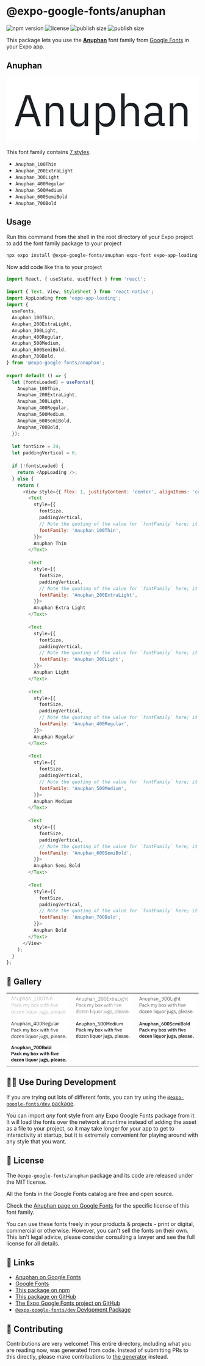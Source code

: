 # @expo-google-fonts/anuphan

![npm version](https://flat.badgen.net/npm/v/@expo-google-fonts/anuphan)
![license](https://flat.badgen.net/github/license/expo/google-fonts)
![publish size](https://flat.badgen.net/packagephobia/install/@expo-google-fonts/anuphan)
![publish size](https://flat.badgen.net/packagephobia/publish/@expo-google-fonts/anuphan)

This package lets you use the [**Anuphan**](https://fonts.google.com/specimen/Anuphan) font family from [Google Fonts](https://fonts.google.com/) in your Expo app.

## Anuphan

![Anuphan](./font-family.png)

This font family contains [7 styles](#-gallery).

- `Anuphan_100Thin`
- `Anuphan_200ExtraLight`
- `Anuphan_300Light`
- `Anuphan_400Regular`
- `Anuphan_500Medium`
- `Anuphan_600SemiBold`
- `Anuphan_700Bold`

## Usage

Run this command from the shell in the root directory of your Expo project to add the font family package to your project
```sh
npx expo install @expo-google-fonts/anuphan expo-font expo-app-loading
```

Now add code like this to your project
```js
import React, { useState, useEffect } from 'react';

import { Text, View, StyleSheet } from 'react-native';
import AppLoading from 'expo-app-loading';
import {
  useFonts,
  Anuphan_100Thin,
  Anuphan_200ExtraLight,
  Anuphan_300Light,
  Anuphan_400Regular,
  Anuphan_500Medium,
  Anuphan_600SemiBold,
  Anuphan_700Bold,
} from '@expo-google-fonts/anuphan';

export default () => {
  let [fontsLoaded] = useFonts({
    Anuphan_100Thin,
    Anuphan_200ExtraLight,
    Anuphan_300Light,
    Anuphan_400Regular,
    Anuphan_500Medium,
    Anuphan_600SemiBold,
    Anuphan_700Bold,
  });

  let fontSize = 24;
  let paddingVertical = 6;

  if (!fontsLoaded) {
    return <AppLoading />;
  } else {
    return (
      <View style={{ flex: 1, justifyContent: 'center', alignItems: 'center' }}>
        <Text
          style={{
            fontSize,
            paddingVertical,
            // Note the quoting of the value for `fontFamily` here; it expects a string!
            fontFamily: 'Anuphan_100Thin',
          }}>
          Anuphan Thin
        </Text>

        <Text
          style={{
            fontSize,
            paddingVertical,
            // Note the quoting of the value for `fontFamily` here; it expects a string!
            fontFamily: 'Anuphan_200ExtraLight',
          }}>
          Anuphan Extra Light
        </Text>

        <Text
          style={{
            fontSize,
            paddingVertical,
            // Note the quoting of the value for `fontFamily` here; it expects a string!
            fontFamily: 'Anuphan_300Light',
          }}>
          Anuphan Light
        </Text>

        <Text
          style={{
            fontSize,
            paddingVertical,
            // Note the quoting of the value for `fontFamily` here; it expects a string!
            fontFamily: 'Anuphan_400Regular',
          }}>
          Anuphan Regular
        </Text>

        <Text
          style={{
            fontSize,
            paddingVertical,
            // Note the quoting of the value for `fontFamily` here; it expects a string!
            fontFamily: 'Anuphan_500Medium',
          }}>
          Anuphan Medium
        </Text>

        <Text
          style={{
            fontSize,
            paddingVertical,
            // Note the quoting of the value for `fontFamily` here; it expects a string!
            fontFamily: 'Anuphan_600SemiBold',
          }}>
          Anuphan Semi Bold
        </Text>

        <Text
          style={{
            fontSize,
            paddingVertical,
            // Note the quoting of the value for `fontFamily` here; it expects a string!
            fontFamily: 'Anuphan_700Bold',
          }}>
          Anuphan Bold
        </Text>
      </View>
    );
  }
};

```

## 🔡 Gallery


||||
|-|-|-|
|![Anuphan_100Thin](./Anuphan_100Thin.ttf.png)|![Anuphan_200ExtraLight](./Anuphan_200ExtraLight.ttf.png)|![Anuphan_300Light](./Anuphan_300Light.ttf.png)||
|![Anuphan_400Regular](./Anuphan_400Regular.ttf.png)|![Anuphan_500Medium](./Anuphan_500Medium.ttf.png)|![Anuphan_600SemiBold](./Anuphan_600SemiBold.ttf.png)||
|![Anuphan_700Bold](./Anuphan_700Bold.ttf.png)||||


## 👩‍💻 Use During Development

If you are trying out lots of different fonts, you can try using the [`@expo-google-fonts/dev` package](https://github.com/expo/google-fonts/tree/master/font-packages/dev#readme).

You can import *any* font style from any Expo Google Fonts package from it. It will load the fonts
over the network at runtime instead of adding the asset as a file to your project, so it may take longer
for your app to get to interactivity at startup, but it is extremely convenient
for playing around with any style that you want.

## 📖 License

The `@expo-google-fonts/anuphan` package and its code are released under the MIT license.

All the fonts in the Google Fonts catalog are free and open source.

Check the [Anuphan page on Google Fonts](https://fonts.google.com/specimen/Anuphan) for the specific license of this font family.

You can use these fonts freely in your products & projects - print or digital, commercial or otherwise. However, you can't sell the fonts on their own. This isn't legal advice, please consider consulting a lawyer and see the full license for all details.

## 🔗 Links

- [Anuphan on Google Fonts](https://fonts.google.com/specimen/Anuphan)
- [Google Fonts](https://fonts.google.com/)
- [This package on npm](https://www.npmjs.com/package/@expo-google-fonts/anuphan)
- [This package on GitHub](https://github.com/expo/google-fonts/tree/master/font-packages/anuphan)
- [The Expo Google Fonts project on GitHub](https://github.com/expo/google-fonts)
- [`@expo-google-fonts/dev` Devlopment Package](https://github.com/expo/google-fonts/tree/master/font-packages/dev)

## 🤝 Contributing

Contributions are very welcome! This entire directory, including what you are reading now, was generated from code. Instead of submitting PRs to this directly, please make contributions to [the generator](https://github.com/expo/google-fonts/tree/master/packages/generator) instead.
